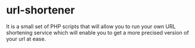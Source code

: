 # url-shortener

It is a small set of PHP scripts that will allow you to run your own URL shortening service which will enable you to get a more precised version of your url at ease.
